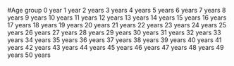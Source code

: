 #Age group
0 year
1 year
2 years
3 years
4 years
5 years
6 years
7 years
8 years
9 years
10 years
11 years
12 years
13 years
14 years
15 years
16 years
17 years
18 years
19 years
20 years
21 years
22 years
23 years
24 years
25 years
26 years
27 years
28 years
29 years
30 years
31 years
32 years
33 years
34 years
35 years
36 years
37 years
38 years
39 years
40 years
41 years
42 years
43 years
44 years
45 years
46 years
47 years
48 years
49 years
50 years
